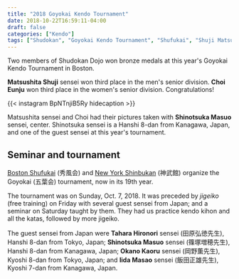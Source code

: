 ```yaml
---
title: "2018 Goyokai Kendo Tournament"
date: 2018-10-22T16:59:11-04:00
draft: false
categories: ["Kendo"]
tags: ["Shudokan", "Goyokai Kendo Tournament", "Shufukai", "Shuji Matsushita"]
---
```


Two members of Shudokan Dojo won bronze medals at this year's Goyokai Kendo Tournament in Boston.

<!--more-->

**Matsushita Shuji** sensei won third place in the men's senior division. **Choi Eunju** won third place in the women's senior division. Congratulations!

{{< instagram BpNTnjiB5Ry hidecaption >}}

Matsushita sensei and Choi had their pictures taken with **Shinotsuka Masuo** sensei, center. Shinotsuka sensei is a Hanshi 8-dan from Kanagawa, Japan, and one of the guest sensei at this year's tournament.

## Seminar and tournament

[Boston Shufukai](https://www.facebook.com/BostonShufukaiKendo) (秀風会) and [New York Shinbukan](http://ny-shinbukan.org/en/goyokai) (神武館) organize the Goyokai (五葉会) tournament, now in its 19th year.

The tournament was on Sunday, Oct. 7, 2018. It was preceded by *jigeiko* (free training) on Friday with several guest sensei from Japan; and a seminar on Saturday taught by them. They had us practice kendo kihon and all the katas, followed by more jigeiko.

The guest sensei from Japan were **Tahara Hironori** sensei (田原弘徳先生), Hanshi 8-dan from Tokyo, Japan; **Shinotsuka Masuo** sensei (篠塚増穂先生), Hanshi 8-dan from Kanagawa, Japan; **Okano Kaoru** sensei (岡野薫先生), Kyoshi 8-dan from Tokyo, Japan; and **Iida Masao** sensei (飯田正雄先生), Kyoshi 7-dan from Kanagawa, Japan.